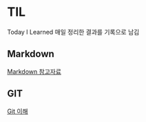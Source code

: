 # TIL

Today I Learned
매일 정리한 결과를 기록으로 남김

## Markdown

[Markdown 참고자료](Markdown_참고자료.md)

## GIT

[Git 이해](git_정리.md)
